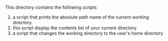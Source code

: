 This directory contains the following scripts
1. a script that prints the absolute path name of the current working directory.
2. this script display the contents list of your current directory.
3. a script that changes the working directory to the user's home directory
